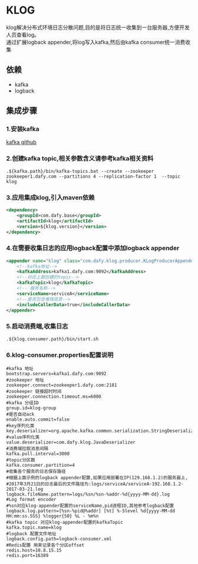 KLOG
=============
klog解决分布式环境日志分散问题,目的是将日志统一收集到一台服务器,方便开发人员查看log。  
通过扩展logback appender,将log写入kafka,然后由kafka consumer统一消费收集
## 依赖
- kafka
- logback

## 集成步骤
### 1.安装kafka
[kafka github](https://github.com/apache/kafka)
### 2.创建kafka topic,相关参数含义请参考kafka相关资料
```
.${kafka.path}/bin/kafka-topics.bat --create --zookeeper zookeeper1.dafy.com --partitions 4 --replication-factor 1  --topic klog
```
### 3.应用集成klog,引入maven依赖
```xml
<dependency>
	<groupId>com.dafy.base</groupId>
	<artifactId>klog</artifactId>
	<version>${klog.version}</version>
</dependency>
```
### 4.在需要收集日志的应用logback配置中添加logback appender
```xml
<appender name="klog" class="com.dafy.klog.producer.KLogProducerAppender">
	<!--kafka地址-->
	<kafkaAddress>kafka1.dafy.com:9092</kafkaAddress>
	<!--对应上面创建的topic-->
	<kafkaTopic>klog</kafkaTopic>
	<!-- 服务名称-->
	<serviceName>serviceA</serviceName>
	<!--是否包含堆栈信息-->
	<includeCallerData>true</includeCallerData>
</appender>
```
### 5.启动消费端,收集日志
```
.${klog.consumer.path}/bin/start.sh
```
### 6.klog-consumer.properties配置说明
```
#kafka 地址
bootstrap.servers=kafka1.dafy.com:9092
#zookeeper 地址
zookeeper.connect=zookeeper1.dafy.com:2181
#zookeeper 链接超时时间
zookeeper.connection.timeout.ms=6000
#kafka 分组ID
group.id=klog-group
#是否自动ack
enable.auto.commit=false
#key序列化类
key.deserializer=org.apache.kafka.common.serialization.StringDeserializer
#value序列化类
value.deserializer=com.dafy.klog.JavaDeserializer
#消费端拉取消息间隔
kafka.pull.interval=3000
#topic分区数
kafka.consumer.partition=4
#收集各个服务的日志保存路径
#根据上面示例的logback appender配置,如果应用部署在IP(129.168.1.2)的服务器上,
#2017年3月21日的日志最后的文件路径为:logs/serviceA/serviceA-192.168.1.2-2017-03-21.log
logback.fileName.pattern=logs/%sn/%sn-%addr-%d{yyyy-MM-dd}.log
#Log format encoder
#%sn对应klog-appender配置的serviceName,pid进程ID,其他参考logback配置
logback.log.pattern=[%sn-%pid@%addr] [%t] %-5level %d{yyyy-MM-dd HH:mm:ss.SSS} %logger{50} %L - %m%n
#kafka topic 对应klog-appender配置的kafkaTopic
kafka.topic.name=klog
#logback 配置文件地址
logback.config.path=logback-consumer.xml
#Redis配置 用来记录各个分区offset
redis.host=10.8.15.15
redis.port=16389
```
